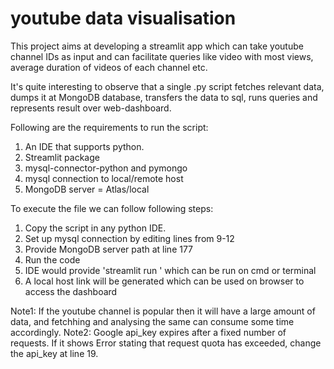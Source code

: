 # youtube data visualisation
This project aims at developing a streamlit app which can take youtube channel IDs as input and can facilitate queries like video with most views, average duration of videos of each channel etc.

It's quite interesting to observe that a single .py script fetches relevant data, dumps it at MongoDB database, transfers the data to sql, runs queries and represents result over web-dashboard.

Following are the requirements to run the script:
1) An IDE that supports python.
2) Streamlit package
3) mysql-connector-python and pymongo
4) mysql connection to local/remote host
5) MongoDB server = Atlas/local 

To execute the file we can follow following steps:
1) Copy the script in any python IDE.
2) Set up mysql connection by editing lines from 9-12
3) Provide MongoDB server path at line 177
4) Run the code
5) IDE would provide 'streamlit run <path>' which can be run on cmd or terminal
6) A local host link will be generated which can be used on browser to access the dashboard

Note1: If the youtube channel is popular then it will have a large amount of data, and fetchhing and analysing the same can consume some time accordingly.
Note2: Google api_key expires after a fixed number of requests. If it shows Error stating that request quota has exceeded, change the api_key at line 19.
